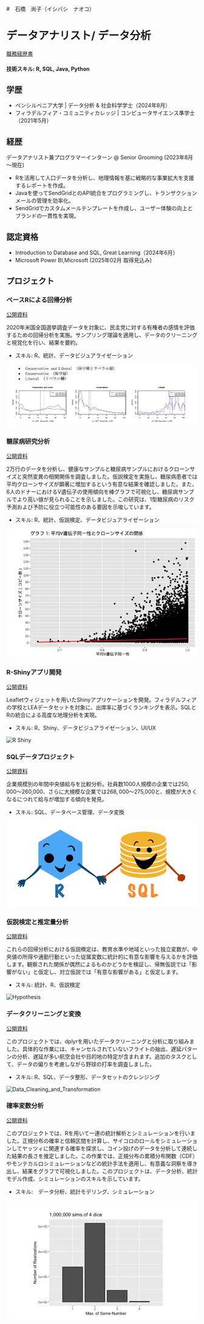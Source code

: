 
#　石橋　尚子（イシバシ　ナオコ）
# データアナリスト/ データ分析
[職務経歴書](https://github.com/naokoi0408/Portfolio.Japanese-ver/blob/main/assets/%E8%81%B7%E5%8B%99%E7%B5%8C%E6%AD%B4%E6%9B%B8.pdf)
#### 技術スキル: R, SQL, Java, Python

## 学歴
- ペンシルベニア大学 | データ分析 & 社会科学学士（2024年8月）
- フィラデルフィア・コミュニティカレッジ | コンピュータサイエンス準学士（2021年5月）

## 経歴
データアナリスト兼プログラマーインターン @ Senior Grooming (2023年8月～現在)

- Rを活用して人口データを分析し、地理情報を基に戦略的な事業拡大を支援するレポートを作成。
- Javaを使ってSendGridとのAPI統合をプログラミングし、トランザクションメールの管理を効率化。
- SendGridでカスタムメールテンプレートを作成し、ユーザー体験の向上とブランドの一貫性を実現。

## 認定資格
- Introduction to Database and SQL, Great Learning（2024年6月）
- Microsoft Power BI,Microsoft                     (2025年02月 取得見込み)
  
## プロジェクト
### ベースRによる回帰分析
[公開資料](https://github.com/naokoi0408/Portfolio.Japanese-ver/blob/main/assets/%E5%9B%9E%E5%B8%B0%E5%88%86%E6%9E%90%20%20Regression%20Analysis%20%20.pdf)

2020年米国全国選挙調査データを対象に、民主党に対する有権者の感情を評価するための回帰分析を実施。サンプリング理論を適用し、データのクリーニングと視覚化を行い、結果を要約。
- スキル: R、統計、データビジュアライゼーション

![Regression Analysis](/assets/Difference_in_Mean.png)


### 糖尿病研究分析
[公開資料](https://github.com/naokoi0408/Portfolio.Japanese-ver/blob/main/assets/Analysis%20Project%20%E6%97%A5%E6%9C%AC%E8%AA%9E.pdf)

2万行のデータを分析し、健康なサンプルと糖尿病サンプルにおけるクローンサイズと突然変異の相関関係を調査しました。仮説検定を実施し、糖尿病患者では平均クローンサイズが顕著に増加するという有意な結果を確認しました。また、6人のドナーにおけるV遺伝子の使用傾向を棒グラフで可視化し、糖尿病サンプルでより高い値が見られることを示しました。この研究は、1型糖尿病のリスク予測および予防に役立つ可能性のある要因を示唆しています。
- スキル: R、統計、仮説検定、データビジュアライゼーション

![Diabetes Research Analysis](assets/Diabetes%20Research%20Analysis.png)


### R-Shinyアプリ開発
[公開資料](https://github.com/naokoi0408/Portfolio.Japanese-ver/blob/main/assets/%E5%AD%A6%E6%A0%A1%E3%83%A9%E3%83%B3%E3%82%AD%E3%83%B3%E3%82%AF%E3%82%99%E3%82%A2%E3%83%95%E3%82%9A%E3%83%AA%E3%81%AE%E8%AA%AC%E6%98%8E.pdf)

Leafletウィジェットを用いたShinyアプリケーションを開発。フィラデルフィアの学校とLEAデータセットを対象に、出席率に基づくランキングを表示。SQLとRの統合による高度な地理分析を実現。
- スキル: R、Shiny、データビジュアライゼーション、UI/UX

![R Shiny](/assets/学校ランキングアプリの説明.png)


### SQLデータプロジェクト
[公開資料](https://github.com/naokoi0408/Portfolio.Japanese/blob/main/assets/SQL_Japanese%20ver.pdf)

企業規模別の年間中央値給与を比較分析。社員数1000人規模の企業では$250,000～$260,000、さらに大規模な企業では$268,000～$275,000と、規模が大きくなるにつれて給与が増加する傾向を発見。
- スキル: SQL、データベース管理、データ変換

![SQL](/assets/SQLandR.png)


### 仮説検定と推定量分析
[公開資料](https://github.com/naokoi0408/HypothesisTesting/blob/main/Hypothesis_Testing/HypothesisTesting.pdf)

これらの回帰分析における仮説検定は、教育水準や地域といった独立変数が、中央値の所得や通勤行動といった従属変数に統計的に有意な影響を与えるかを評価します。観察された関係が偶然によるものかどうかを検証し、帰無仮説では「影響がない」と仮定し、対立仮説では「有意な影響がある」と仮定します。
- スキル: 統計、R、仮説検定

![Hypothesis](assets/Hypothesis_Testing_N_Estimators.png)

### データクリーニングと変換
[公開資料](https://github.com/naokoi0408/Cleaning_And_Transforming_Data/blob/main/Cleaning_And_Transforming_Data/Cleaning_Data.pdf)

このプロジェクトでは、dplyrを用いたデータクリーニングと分析に取り組みました。具体的な作業には、キャンセルされていないフライトの抽出、遅延パターンの分析、遅延が多い航空会社や目的地の特定が含まれます。追加のタスクとして、データの偏りを考慮しながら野球の打率を調査しました。
- スキル: R、SQL、データ整形、データセットのクレンジング

![Data_Cleaning_and_Transformation](assets/Data_Transformation.png)

### 確率変数分析
[公開資料](https://github.com/naokoi0408/RandomVariables/blob/main/RandomVariables.file/RandomVariables..pdf)

このプロジェクトでは、Rを用いて一連の統計解析とシミュレーションを行いました。正規分布の確率と信頼区間を計算し、サイコロのロールをシミュレーションしてヤッツィに関連する確率を探求し、コイン投げのデータを分析して連続した結果の長さを推定しました。この作業では、正規分布の累積分布関数（CDF）やモンテカルロシミュレーションなどの統計手法を適用し、有意義な洞察を導き出し、結果をグラフで可視化しました。このプロジェクトは、データ分析、統計モデル作成、シミュレーションのスキルを示しています。
- スキル:　データ分析、統計モデリング、シミュレーション

![Data_Cleaning_and_Transformation](https://github.com/naokoi0408/Portfolio/blob/main/assets/RandomVariables.png)
